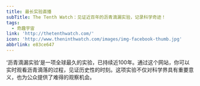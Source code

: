 ```yaml
---
title: 最长实验直播
subTitle: The Tenth Watch：见证近百年的沥青滴漏实验，记录科学奇迹！
tags:
  - 奇趣宇宙
link: 'http://thetenthwatch.com/'
icon: 'http://www.theninthwatch.com/images/img-facebook-thumb.jpg'
abbrlink: e83ce647
---
```


‘沥青滴漏实验’是一项全球最久的实验，已持续近100年。通过这个网站，你可以实时观看沥青滴落的过程，见证历史性的时刻。这项实验不仅对科学界具有重要意义，也为公众提供了难得的观察机会。